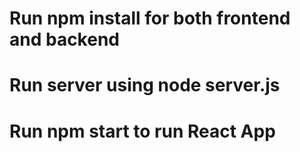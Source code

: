 # Run npm install for both frontend and backend

# Run server using node server.js

# Run npm start to run React App
